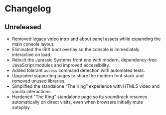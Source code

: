 # Changelog

## Unreleased
- Removed legacy video intro and about panel assets while expanding the main console layout.
- Eliminated the IRIX boot overlay so the console is immediately interactive on load.
- Rebuilt the Jurassic Systems front end with modern, dependency-free JavaScript modules and improved accessibility.
- Added tolerant `access` command detection with automated tests.
- Upgraded supporting pages to share the modern font stack and removed unused libraries.
- Simplified the standalone “The King” experience with HTML5 video and vanilla interactions.
- Hardened "The King" standalone page so its soundtrack resumes automatically on direct visits, even when browsers initially mute autoplay.
